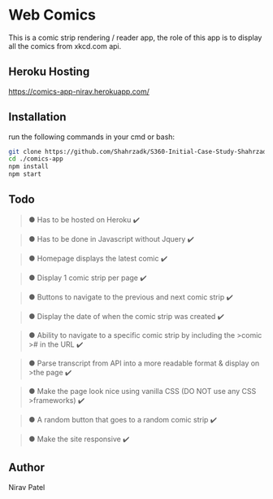 # Web Comics

This is a comic strip rendering / reader app, the role of this app is to display all the comics from xkcd.com api. 

## Heroku Hosting
[https://comics-app-nirav.herokuapp.com/
](https://comics-app-nirav.herokuapp.com/)

## Installation
run the following commands in your cmd or bash:

```bash
git clone https://github.com/Shahrzadk/S360-Initial-Case-Study-Shahrzad.git
cd ./comics-app
npm install
npm start
```

## Todo


>● Has to be hosted on Heroku ✔️

>● Has to be done in Javascript without Jquery ✔️

>● Homepage displays the latest comic ✔️

>● Display 1 comic strip per page ✔️

>● Buttons to navigate to the previous and next comic strip ✔️

>● Display the date of when the comic strip was created ✔️

>● Ability to navigate to a specific comic strip by including the >comic ># in the URL ✔️

>● Parse transcript from API into a more readable format & display on >the page ✔️

>● Make the page look nice using vanilla CSS (DO NOT use any CSS >frameworks) ✔️

>● A random button that goes to a random comic strip ✔️

>● Make the site responsive ✔️


## Author
Nirav Patel
